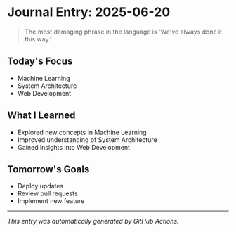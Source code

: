# Journal Entry: 2025-06-20

> The most damaging phrase in the language is 'We've always done it this way.'

## Today's Focus
- Machine Learning
- System Architecture
- Web Development

## What I Learned
- Explored new concepts in Machine Learning
- Improved understanding of System Architecture
- Gained insights into Web Development

## Tomorrow's Goals
- Deploy updates
- Review pull requests
- Implement new feature

---
*This entry was automatically generated by GitHub Actions.*
